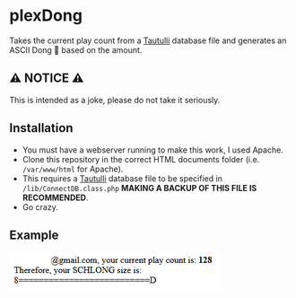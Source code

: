 # plexDong
Takes the current play count from a [Tautulli](https://github.com/Tautulli/Tautulli) database file and generates an ASCII Dong 🍆 based on the amount.

## ⚠ NOTICE ⚠

This is intended as a joke, please do not take it seriously. 

## Installation
- You must have a webserver running to make this work, I used Apache. 
- Clone this repository in the correct HTML documents folder (i.e. `/var/www/html` for Apache).
- This requires a [Tautulli](https://github.com/Tautulli/Tautulli) database file to be specified in `/lib/ConnectDB.class.php` **MAKING A BACKUP OF THIS FILE IS RECOMMENDED**.
- Go crazy.

## Example

![Example](/assets/output.png)
